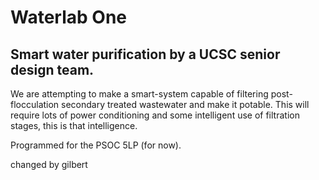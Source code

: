 # Waterlab One
## Smart water purification by a UCSC senior design team.

We are attempting to make a smart-system capable of filtering post-flocculation
secondary treated wastewater and make it potable. This will require lots of power conditioning and some intelligent use of filtration
stages, this is that intelligence. 

Programmed for the PSOC 5LP (for now).


changed by gilbert